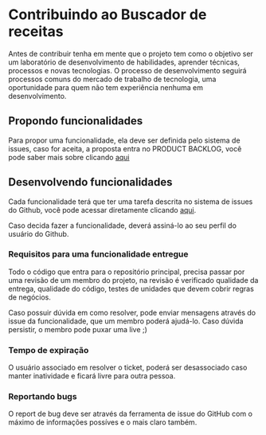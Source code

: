 
# Contribuindo ao Buscador de receitas

Antes de contribuir tenha em mente que o projeto tem como o objetivo ser um laboratório de desenvolvimento de habilidades, aprender técnicas, processos e novas tecnologias.
O processo de desenvolvimento seguirá processos comuns do mercado de trabalho de tecnologia, uma oportunidade para quem não tem experiência nenhuma em desenvolvimento.

## Propondo funcionalidades

Para propor uma funcionalidade, ela deve ser definida pelo sistema de issues, caso for aceita, a proposta entra no PRODUCT BACKLOG, você pode saber mais sobre clicando [aqui](https://www.fm2s.com.br/backlog/)

## Desenvolvendo funcionalidades

Cada funcionalidade terá que ter uma tarefa descrita no sistema de issues do Github, você pode acessar diretamente clicando [aqui](https://github.com/jefperito/buscador_receita/issues).

Caso decida fazer a funcionalidade, deverá assiná-lo ao seu perfil do usuário do Github.

### Requisitos para uma funcionalidade entregue

Todo o código que entra para o repositório principal, precisa passar por uma revisão de um membro do projeto, na revisão é verificado qualidade da entrega, qualidade do código, testes de unidades que devem cobrir regras de negócios.

Caso possuir dúvida em como resolver, pode enviar mensagens através do issue da funcionalidade, que um membro poderá ajudá-lo. Caso dúvida persistir, o membro pode puxar uma live ;)

### Tempo de expiração

O usuário associado em resolver o ticket, poderá ser desassociado caso manter inatividade e ficará livre para outra pessoa.

### Reportando bugs

O report de bug deve ser através da ferramenta de issue do GitHub com o máximo de informações possíves e o mais claro também.
